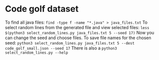 # Code golf dataset
To find all java files: `find -type f -name "*.java" > java_files.txt`
To select random lines from the generated file and view selected files: `less $(python3 select_random_lines.py java_files.txt 5 --seed 17)`
Now you can change the seed and choose files.
To save file names for the chosen seed: `python3 select_random_lines.py java_files.txt 5 --dest code_golf_small.json --seed 17`
There is also a `python3 select_random_lines.py --help`
